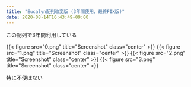 ```yaml
---
title: "Eucalyn配列改変版 (3年間使用、最終FIX版)"
date: 2020-08-14T16:43:49+09:00
---
```


この配列で3年間利用している

{{< figure src="0.png" title="Screenshot" class="center" >}}
{{< figure src="1.png" title="Screenshot" class="center" >}}
{{< figure src="2.png" title="Screenshot" class="center" >}}
{{< figure src="3.png" title="Screenshot" class="center" >}}

特に不便はない
